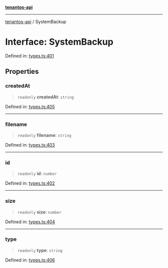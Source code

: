 [**tenantos-api**](../README.md)

***

[tenantos-api](../globals.md) / SystemBackup

# Interface: SystemBackup

Defined in: [types.ts:401](https://github.com/shadmanZero/tenantos-api/blob/b1ba837cafbeb4e057ec12e90b81a7c5ea5b383f/src/types.ts#L401)

## Properties

### createdAt

> `readonly` **createdAt**: `string`

Defined in: [types.ts:405](https://github.com/shadmanZero/tenantos-api/blob/b1ba837cafbeb4e057ec12e90b81a7c5ea5b383f/src/types.ts#L405)

***

### filename

> `readonly` **filename**: `string`

Defined in: [types.ts:403](https://github.com/shadmanZero/tenantos-api/blob/b1ba837cafbeb4e057ec12e90b81a7c5ea5b383f/src/types.ts#L403)

***

### id

> `readonly` **id**: `number`

Defined in: [types.ts:402](https://github.com/shadmanZero/tenantos-api/blob/b1ba837cafbeb4e057ec12e90b81a7c5ea5b383f/src/types.ts#L402)

***

### size

> `readonly` **size**: `number`

Defined in: [types.ts:404](https://github.com/shadmanZero/tenantos-api/blob/b1ba837cafbeb4e057ec12e90b81a7c5ea5b383f/src/types.ts#L404)

***

### type

> `readonly` **type**: `string`

Defined in: [types.ts:406](https://github.com/shadmanZero/tenantos-api/blob/b1ba837cafbeb4e057ec12e90b81a7c5ea5b383f/src/types.ts#L406)
